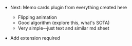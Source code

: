 

- Next: Memo cards plugin from everything created here
    - Flipping animation
    - Good algorithm (explore this, what's SOTA)
    - Very simple--just text and similar md sheet

- Add extension required
